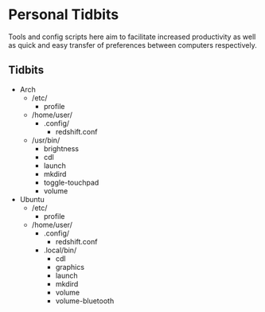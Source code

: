 # Personal Tidbits
Tools and config scripts here aim to facilitate increased productivity as well as quick and easy transfer of preferences between computers respectively.

## Tidbits
* Arch
  * /etc/
    * profile
  * /home/user/
    * .config/
      * redshift.conf
  * /usr/bin/
    * brightness
    * cdl
    * launch
    * mkdird
    * toggle-touchpad
    * volume
* Ubuntu
  * /etc/
    * profile
  * /home/user/
    * .config/
      * redshift.conf
    * .local/bin/
      * cdl
      * graphics
      * launch
      * mkdird
      * volume
      * volume-bluetooth
